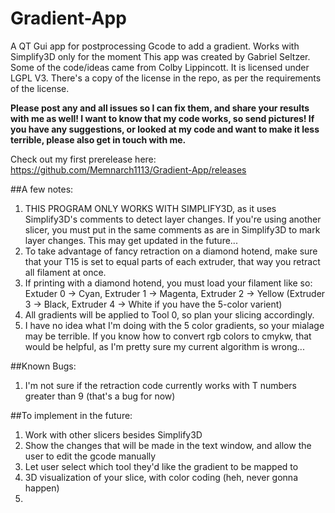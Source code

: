 # Gradient-App
A QT Gui app for postprocessing Gcode to add a gradient. Works with Simplify3D only for the moment
This app was created by Gabriel Seltzer. Some of the code/ideas came from Colby Lippincott. 
It is licensed under LGPL V3. There's a copy of the license in the repo, as per the requirements of the license.

**Please post any and all issues so I can fix them, and share your results with me as well! I want to know that my code works, so send pictures! If you have any suggestions, or looked at my code and want to make it less terrible, please also get in touch with me.**

Check out my first prerelease here: https://github.com/Memnarch1113/Gradient-App/releases

##A few notes:

1. THIS PROGRAM ONLY WORKS WITH SIMPLIFY3D, as it uses Simplify3D's comments to detect layer changes. If you're using another slicer, you must put in the same comments as are in Simplify3D to mark layer changes. This may get updated in the future...
2. To take advantage of fancy retraction on a diamond hotend, make sure that your T15 is set to equal parts of each extruder, that way you retract all filament at once.
3. If printing with a diamond hotend, you must load your filament like so: Extuder 0 -> Cyan, Extruder 1 -> Magenta, Extruder 2 -> Yellow (Extruder 3 -> Black, Extruder 4 -> White if you have the 5-color varient)
4. All gradients will be applied to Tool 0, so plan your slicing accordingly.
5. I have no idea what I'm doing with the 5 color gradients, so your mialage may be terrible. If you know how to convert rgb colors to cmykw, that would be helpful, as I'm pretty sure my current algorithm is wrong...

##Known Bugs:

1. I'm not sure if the retraction code currently works with T numbers greater than 9 (that's a bug for now)

##To implement in the future:

1. Work with other slicers besides Simplify3D
2. Show the changes that will be made in the text window, and allow the user to edit the gcode manually
3. Let user select which tool they'd like the gradient to be mapped to
4. 3D visualization of your slice, with color coding (heh, never gonna happen)
5. 
